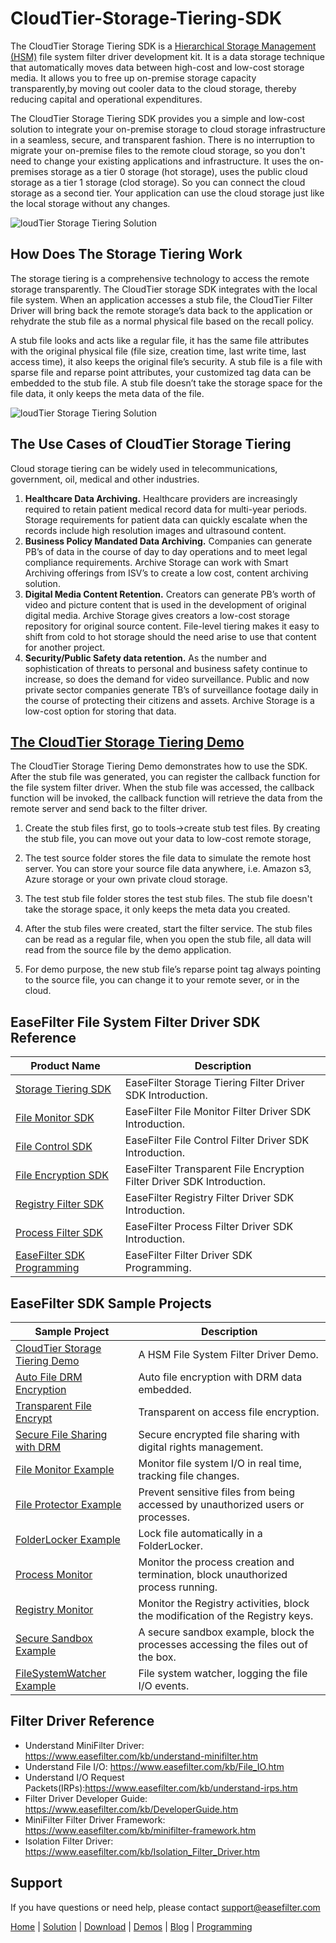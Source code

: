 # CloudTier-Storage-Tiering-SDK
The CloudTier Storage Tiering SDK is a [Hierarchical Storage Management (HSM)](https://www.easefilter.com/cloud/Hierarchical-storage-management.htm) file system filter driver development kit. It is a data storage technique that automatically moves data between high-cost and low-cost storage media. It allows you to free up on-premise storage capacity transparently,by moving out cooler data to the cloud storage, thereby reducing capital and operational expenditures.

The CloudTier Storage Tiering SDK provides you a simple and low-cost solution to integrate your on-premise storage to cloud storage infrastructure in a seamless, secure, and transparent fashion. There is no interruption to migrate your on-premise files to the remote cloud storage, so you don't need to change your existing applications and infrastructure. It uses the on-premises storage as a tier 0 storage (hot storage), uses the public cloud storage as a tier 1 storage (clod storage). So you can connect the cloud storage as a second tier. Your application can use the cloud storage just like the local storage without any changes.

![loudTier Storage Tiering Solution](https://www.easefilter.com/images/CloudTier.png)

## How Does The Storage Tiering Work
The storage tiering is a comprehensive technology to access the remote storage transparently. The CloudTier storage SDK integrates with the local file system. When an application accesses a stub file, the CloudTier Filter Driver will bring back the remote storage’s data back to the application or rehydrate the stub file as a normal physical file based on the recall policy.

A stub file looks and acts like a regular file, it has the same file attributes with the original physical file (file size, creation time, last write time, last access time), it also keeps the original file’s security. A stub file is a file with sparse file and reparse point attributes, your customized tag data can be embedded to the stub file. A stub file doesn’t take the storage space for the file data, it only keeps the meta data of the file.

![loudTier Storage Tiering Solution](https://www.easefilter.com/images/stub.png)

## The Use Cases of CloudTier Storage Tiering
Cloud storage tiering can be widely used in telecommunications, government, oil, medical and other industries.

1. **Healthcare Data Archiving.** Healthcare providers are increasingly required to retain patient medical record data for multi-year periods. Storage requirements for patient data can quickly escalate when the records include high resolution images and ultrasound content.
2. **Business Policy Mandated Data Archiving.** Companies can generate PB’s of data in the course of day to day operations and to meet legal compliance requirements. Archive Storage can work with Smart Archiving offerings from ISV’s to create a low cost, content archiving solution.
3. **Digital Media Content Retention.** Creators can generate PB’s worth of video and picture content that is used in the development of original digital media. Archive Storage gives creators a low-cost storage repository for original source content. File-level tiering makes it easy to shift from cold to hot storage should the need arise to use that content for another project.
4. **Security/Public Safety data retention.** As the number and sophistication of threats to personal and business safety continue to increase, so does the demand for video surveillance. Public and now private sector companies generate TB’s of surveillance footage daily in the course of protecting their citizens and assets. Archive Storage is a low-cost option for storing that data.

## [The CloudTier Storage Tiering Demo](https://www.easefilter.com/cloud/cloudtier-storage-tiering-demo.htm)
The CloudTier Storage Tiering Demo demonstrates how to use the SDK. After the stub file was generated, you can register the callback function for the file system filter driver. When the stub file was accessed, the callback function will be invoked, the callback function will retrieve the data from the remote server and send back to the filter driver.

1.	Create the stub files first, go to tools->create stub test files.
	By creating the stub file, you can move out your data to low-cost remote storage, 
        
2.	The test source folder stores the file data to simulate the remote host server. 
	You can store your source file data anywhere, i.e. Amazon s3, Azure storage or your own private cloud storage.

3.	The test stub file folder stores the test stub files.
	The stub file doesn't take the storage space, it only keeps the meta data you created.

4.	After the stub files were created, start the filter service. The stub files can be read as a regular file, when you open the stub file, 
	all data will read from the source file by the demo application.

5.	For demo purpose, the new stub file’s reparse point tag always pointing to the source file, you can change it to your remote sever, or in the cloud.


## EaseFilter File System Filter Driver SDK Reference
| Product Name | Description |
| --- | --- |
| [Storage Tiering SDK](https://www.easefilter.com/cloud/storage-tiering-sdk.htm) | EaseFilter Storage Tiering Filter Driver SDK Introduction. |
| [File Monitor SDK](https://www.easefilter.com/kb/file-monitor-filter-driver-sdk.htm) | EaseFilter File Monitor Filter Driver SDK Introduction. |
| [File Control SDK](https://www.easefilter.com/kb/file-control-file-security-sdk.htm) | EaseFilter File Control Filter Driver SDK Introduction. |
| [File Encryption SDK](https://www.easefilter.com/kb/transparent-file-encryption-filter-driver-sdk.htm) | EaseFilter Transparent File Encryption Filter Driver SDK Introduction. |
| [Registry Filter SDK](https://www.easefilter.com/kb/registry-filter-drive-sdk.htm) | EaseFilter Registry Filter Driver SDK Introduction. |
| [Process Filter SDK](https://www.easefilter.com/kb/process-filter-driver-sdk.htm) | EaseFilter Process Filter Driver SDK Introduction. |
| [EaseFilter SDK Programming](https://www.easefilter.com/kb/programming.htm) | EaseFilter Filter Driver SDK Programming. |

## EaseFilter SDK Sample Projects
| Sample Project | Description |
| --- | --- |
| [CloudTier Storage Tiering Demo](https://www.easefilter.com/cloud/cloudtier-storage-tiering-demo.htm) | A HSM File System Filter Driver Demo. |
| [Auto File DRM Encryption](https://www.easefilter.com/kb/auto-file-drm-encryption-tool.htm) | Auto file encryption with DRM data embedded. |
| [Transparent File Encrypt](https://www.easefilter.com/kb/AutoFileEncryption.htm) | Transparent on access file encryption. |
| [Secure File Sharing with DRM](https://www.easefilter.com/kb/DRM_Secure_File_Sharing.htm) | Secure encrypted file sharing with digital rights management. |
| [File Monitor Example](https://www.easefilter.com/kb/file-monitor-demo.htm) | Monitor file system I/O in real time, tracking file changes. |
| [File Protector Example](https://www.easefilter.com/kb/file-protector-demo.htm) | Prevent sensitive files from being accessed by unauthorized users or processes. |
| [FolderLocker Example](https://www.easefilter.com/kb/FolderLocker.htm) | Lock file automatically in a FolderLocker. |
| [Process Monitor](https://www.easefilter.com/kb/Process-Monitor.htm) | Monitor the process creation and termination, block unauthorized process running. |
| [Registry Monitor](https://www.easefilter.com/kb/RegMon.htm) | Monitor the Registry activities, block the modification of the Registry keys. |
| [Secure Sandbox Example](https://www.easefilter.com/kb/Secure-Sandbox.htm) |A secure sandbox example, block the processes accessing the files out of the box. |
| [FileSystemWatcher Example](https://www.easefilter.com/kb/FileSystemWatcher.htm) | File system watcher, logging the file I/O events. |

## Filter Driver Reference

* Understand MiniFilter Driver: https://www.easefilter.com/kb/understand-minifilter.htm
* Understand File I/O: https://www.easefilter.com/kb/File_IO.htm
* Understand I/O Request Packets(IRPs):https://www.easefilter.com/kb/understand-irps.htm
* Filter Driver Developer Guide: https://www.easefilter.com/kb/DeveloperGuide.htm
* MiniFilter Filter Driver Framework: https://www.easefilter.com/kb/minifilter-framework.htm
* Isolation Filter Driver: https://www.easefilter.com/kb/Isolation_Filter_Driver.htm

## Support
If you have questions or need help, please contact support@easefilter.com 

[Home](https://www.easefilter.com/) | [Solution](https://www.easefilter.com/solutions.htm) | [Download](https://www.easefilter.com/download.htm) | [Demos](https://www.easefilter.com/online-fileio-test.aspx) | [Blog](https://blog.easefilter.com/) | [Programming](https://www.easefilter.com/kb/programming.htm)


